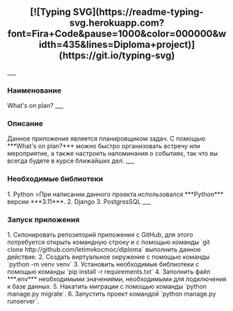 <h2 align="center">[![Typing SVG](https://readme-typing-svg.herokuapp.com?font=Fira+Code&pause=1000&color=000000&width=435&lines=Diploma+project)](https://git.io/typing-svg)</h2>
___

<h3>Наименование</h2>
What's on plan?
___

<h3>Описание</h2>
Данное приложение является планировщиком задач. С помощью ***What's on plan?*** можно быстро организовать встречу или мероприятие, а также настроить напоминания о событиях, так что вы всегда будете в курсе ближайших дел.
___

<h3>Необходимые библиотеки</h2>
1. Python
>При написании данного проекта использовался ***Python*** версии ***3.11***.
2. Django
3. PostgresSQL
___

<h3>Запуск приложения</h2>
1. Склонировать репозиторий приложения с GitHub, для этого потребуется открыть командную строку и с помощью команды
`git clone http://github.com/letimvkocmoc/diploma`
выполнить данное действие.
2. Создать виртуальное окружение с помощью команды 
`python -m venv venv`
3. Установить необходимые библиотеки с помощью команды
`pip install -r requirements.txt`
4. Заполнить файл ***.env*** необходимыми значениями, необходимыми для подключения к базе данных.
5. Накатить миграции с помощью команды `python manage.py migrate`.
6. Запустить проект командой `python manage.py runserver`.
